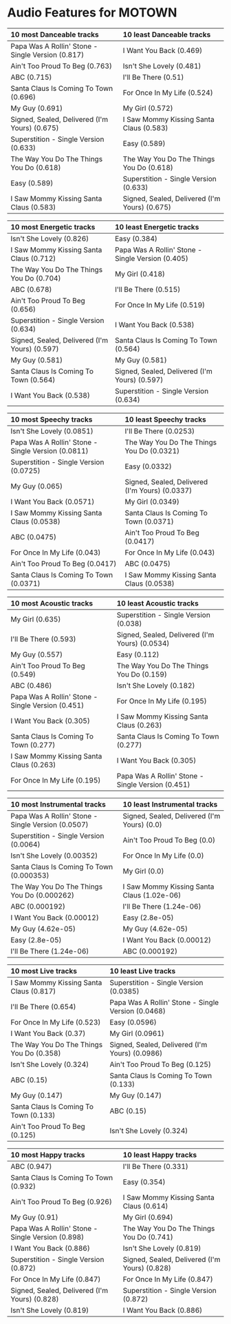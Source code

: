 # Audio Features for MOTOWN
| 10 most Danceable tracks | 10 least Danceable tracks |
|:---|:---|
| Papa Was A Rollin' Stone - Single Version (0.817) | I Want You Back (0.469) |
| Ain't Too Proud To Beg (0.763) | Isn't She Lovely (0.481) |
| ABC (0.715) | I'll Be There (0.51) |
| Santa Claus Is Coming To Town (0.696) | For Once In My Life (0.524) |
| My Guy (0.691) | My Girl (0.572) |
| Signed, Sealed, Delivered (I'm Yours) (0.675) | I Saw Mommy Kissing Santa Claus (0.583) |
| Superstition - Single Version (0.633) | Easy (0.589) |
| The Way You Do The Things You Do (0.618) | The Way You Do The Things You Do (0.618) |
| Easy (0.589) | Superstition - Single Version (0.633) |
| I Saw Mommy Kissing Santa Claus (0.583) | Signed, Sealed, Delivered (I'm Yours) (0.675) |

| 10 most Energetic tracks | 10 least Energetic tracks |
|:---|:---|
| Isn't She Lovely (0.826) | Easy (0.384) |
| I Saw Mommy Kissing Santa Claus (0.712) | Papa Was A Rollin' Stone - Single Version (0.405) |
| The Way You Do The Things You Do (0.704) | My Girl (0.418) |
| ABC (0.678) | I'll Be There (0.515) |
| Ain't Too Proud To Beg (0.656) | For Once In My Life (0.519) |
| Superstition - Single Version (0.634) | I Want You Back (0.538) |
| Signed, Sealed, Delivered (I'm Yours) (0.597) | Santa Claus Is Coming To Town (0.564) |
| My Guy (0.581) | My Guy (0.581) |
| Santa Claus Is Coming To Town (0.564) | Signed, Sealed, Delivered (I'm Yours) (0.597) |
| I Want You Back (0.538) | Superstition - Single Version (0.634) |

| 10 most Speechy tracks | 10 least Speechy tracks |
|:---|:---|
| Isn't She Lovely (0.0851) | I'll Be There (0.0253) |
| Papa Was A Rollin' Stone - Single Version (0.0811) | The Way You Do The Things You Do (0.0321) |
| Superstition - Single Version (0.0725) | Easy (0.0332) |
| My Guy (0.065) | Signed, Sealed, Delivered (I'm Yours) (0.0337) |
| I Want You Back (0.0571) | My Girl (0.0349) |
| I Saw Mommy Kissing Santa Claus (0.0538) | Santa Claus Is Coming To Town (0.0371) |
| ABC (0.0475) | Ain't Too Proud To Beg (0.0417) |
| For Once In My Life (0.043) | For Once In My Life (0.043) |
| Ain't Too Proud To Beg (0.0417) | ABC (0.0475) |
| Santa Claus Is Coming To Town (0.0371) | I Saw Mommy Kissing Santa Claus (0.0538) |

| 10 most Acoustic tracks | 10 least Acoustic tracks |
|:---|:---|
| My Girl (0.635) | Superstition - Single Version (0.038) |
| I'll Be There (0.593) | Signed, Sealed, Delivered (I'm Yours) (0.0534) |
| My Guy (0.557) | Easy (0.112) |
| Ain't Too Proud To Beg (0.549) | The Way You Do The Things You Do (0.159) |
| ABC (0.486) | Isn't She Lovely (0.182) |
| Papa Was A Rollin' Stone - Single Version (0.451) | For Once In My Life (0.195) |
| I Want You Back (0.305) | I Saw Mommy Kissing Santa Claus (0.263) |
| Santa Claus Is Coming To Town (0.277) | Santa Claus Is Coming To Town (0.277) |
| I Saw Mommy Kissing Santa Claus (0.263) | I Want You Back (0.305) |
| For Once In My Life (0.195) | Papa Was A Rollin' Stone - Single Version (0.451) |

| 10 most Instrumental tracks | 10 least Instrumental tracks |
|:---|:---|
| Papa Was A Rollin' Stone - Single Version (0.0507) | Signed, Sealed, Delivered (I'm Yours) (0.0) |
| Superstition - Single Version (0.0064) | Ain't Too Proud To Beg (0.0) |
| Isn't She Lovely (0.00352) | For Once In My Life (0.0) |
| Santa Claus Is Coming To Town (0.000353) | My Girl (0.0) |
| The Way You Do The Things You Do (0.000262) | I Saw Mommy Kissing Santa Claus (1.02e-06) |
| ABC (0.000192) | I'll Be There (1.24e-06) |
| I Want You Back (0.00012) | Easy (2.8e-05) |
| My Guy (4.62e-05) | My Guy (4.62e-05) |
| Easy (2.8e-05) | I Want You Back (0.00012) |
| I'll Be There (1.24e-06) | ABC (0.000192) |

| 10 most Live tracks | 10 least Live tracks |
|:---|:---|
| I Saw Mommy Kissing Santa Claus (0.817) | Superstition - Single Version (0.0385) |
| I'll Be There (0.654) | Papa Was A Rollin' Stone - Single Version (0.0468) |
| For Once In My Life (0.523) | Easy (0.0596) |
| I Want You Back (0.37) | My Girl (0.0961) |
| The Way You Do The Things You Do (0.358) | Signed, Sealed, Delivered (I'm Yours) (0.0986) |
| Isn't She Lovely (0.324) | Ain't Too Proud To Beg (0.125) |
| ABC (0.15) | Santa Claus Is Coming To Town (0.133) |
| My Guy (0.147) | My Guy (0.147) |
| Santa Claus Is Coming To Town (0.133) | ABC (0.15) |
| Ain't Too Proud To Beg (0.125) | Isn't She Lovely (0.324) |

| 10 most Happy tracks | 10 least Happy tracks |
|:---|:---|
| ABC (0.947) | I'll Be There (0.331) |
| Santa Claus Is Coming To Town (0.932) | Easy (0.354) |
| Ain't Too Proud To Beg (0.926) | I Saw Mommy Kissing Santa Claus (0.614) |
| My Guy (0.91) | My Girl (0.694) |
| Papa Was A Rollin' Stone - Single Version (0.898) | The Way You Do The Things You Do (0.741) |
| I Want You Back (0.886) | Isn't She Lovely (0.819) |
| Superstition - Single Version (0.872) | Signed, Sealed, Delivered (I'm Yours) (0.828) |
| For Once In My Life (0.847) | For Once In My Life (0.847) |
| Signed, Sealed, Delivered (I'm Yours) (0.828) | Superstition - Single Version (0.872) |
| Isn't She Lovely (0.819) | I Want You Back (0.886) |
